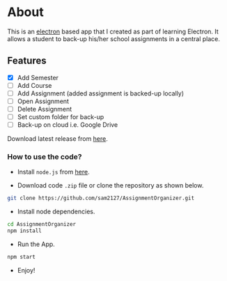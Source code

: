 # About

This is an [electron](https://www.electronjs.org/) based app that I created as part of learning Electron. It allows a student to back-up his/her school assignments in a central place.

## Features

- [x] Add Semester
- [ ] Add Course
- [ ] Add Assignment (added assignment is backed-up locally)
- [ ] Open Assignment
- [ ] Delete Assignment
- [ ] Set custom folder for back-up
- [ ] Back-up on cloud i.e. Google Drive

Download latest release from [here](https://github.com/sam2127/AssignmentOrganizer.git).

### How to use the code?

- Install `node.js` from [here](https://nodejs.org/en/).

- Download code `.zip` file or clone the repository as shown below.

```sh
git clone https://github.com/sam2127/AssignmentOrganizer.git
```

- Install node dependencies.

```sh
cd AssignmentOrganizer
npm install
```

- Run the App.

```sh
npm start
```

- Enjoy!
